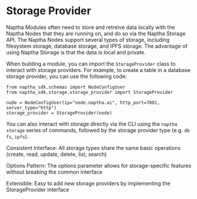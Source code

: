 # Storage Provider

Naptha Modules often need to store and retreive data locally with the Naptha Nodes that they are running on, and do so via the Naptha Storage API. The Naptha Nodes support several types of storage, including filesystem storage, database storage, and IPFS storage. The advantage of using Naptha Storage is that the data is local and private. 

When building a module, you can import the `StorageProvider` class to interact with storage providers. For example, to create a table in a database storage provider, you can use the following code:

```
from naptha_sdk.schemas import NodeConfigUser
from naptha_sdk.storage.storage_provider import StorageProvider

node = NodeConfigUser(ip="node.naptha.ai", http_port=7001, server_type="http")
storage_provider = StorageProvider(node)
```


You can also interact with storage directly via the CLI using the `naptha storage` series of commands, followed by the storage provider type (e.g. `db` `fs`, `ipfs`). 



Consistent Interface: All storage types share the same basic operations (create, read, update, delete, list, search)

Options Pattern: The options parameter allows for storage-specific features without breaking the common interface


Extensible: Easy to add new storage providers by implementing the StorageProvider interface
